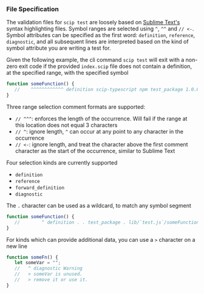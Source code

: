 

### File Specification

The validation files for `scip test` are loosely based on [Sublime Text's](https://www.sublimetext.com/docs/syntax.html#testing) syntax highlighting files. Symbol ranges are selected using `^`, `^^` and `// <-`. Symbol attributes can be specified as the first word: `definition`, `reference`, `diagnostic`, and all subsequent lines are interpreted based on the kind of symbol attribute you are writing a test for.

Given the following example, the cli command `scip test` will exit with a non-zero exit code if the provided `index.scip` file does not contain a definition, at the specified range, with the specified symbol
```js
function someFunction() {
   //    ^^^^^^^^^^^^ definition scip-typescript npm test_package 1.0.0 lib/`test.js`/someFunction().
}
```

Three range selection comment formats are supported:
- `// ^^^`: enforces the length of the occurrence. Will fail if the range at this location does not equal 3 characters
- `// ^`: ignore length, `^` can occur at any point to any character in the occurrence
- `// <-`: ignore length, and treat the character above the first comment character as the start of the occurrence, similar to Sublime Text

Four selection kinds are currently supported
- `definition`
- `reference`
- `forward_definition`
- `diagnostic`

The `.` character can be used as a wildcard, to match any symbol segment
```js
function someFunction() {
   //        ^ definition . . test_package . lib/`test.js`/someFunction().
}
```

For kinds which can provide additional data, you can use a `>` character on a new line
```js
function someFn() {
   let someVar = "";
   //   ^ diagnostic Warning
   //   > someVar is unused.
   //   > remove it or use it.
}
```